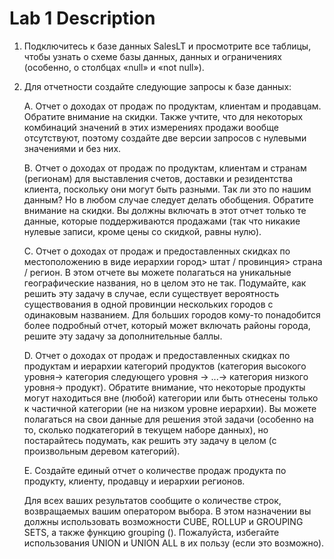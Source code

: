 # Lab 1 Description

1. Подключитесь к базе данных SalesLT и просмотрите все таблицы, чтобы узнать о схеме базы данных, данных и ограничениях (особенно, о столбцах «null» и «not null»).

2. Для отчетности создайте следующие запросы к базе данных:

   A. Отчет о доходах от продаж по продуктам, клиентам и продавцам. Обратите внимание на скидки. Также учтите, что для некоторых комбинаций значений в этих измерениях продажи вообще отсутствуют, поэтому создайте две версии запросов с нулевыми значениями и без них.

   B. Отчет о доходах от продаж по продуктам, клиентам и странам (регионам) для выставления счетов, доставки и резидентства клиента, поскольку они могут быть разными. Так ли это по нашим данным? Но в любом случае следует делать обобщения. Обратите внимание на скидки. Вы должны включать в этот отчет только те данные, которые поддерживаются продажами (так что никакие нулевые записи, кроме цены со скидкой, равны нулю).

   C. Отчет о доходах от продаж и предоставленных скидках по местоположению в виде иерархии город> штат / провинция> страна / регион. В этом отчете вы можете полагаться на уникальные географические названия, но в целом это не так. Подумайте, как решить эту задачу в случае, если существует вероятность существования в одной провинции нескольких городов с одинаковым названием. Для больших городов кому-то понадобится более подробный отчет, который может включать районы города, решите эту задачу за дополнительные баллы.

   D. Отчет о доходах от продаж и предоставленных скидках по продуктам и иерархии категорий продуктов (категория высокого уровня-> категория следующего уровня -> ...-> категория низкого уровня-> продукт). Обратите внимание, что некоторые продукты могут находиться вне (любой) категории или быть отнесены только к частичной категории (не на низком уровне иерархии). Вы можете полагаться на свои данные для решения этой задачи (особенно на то, сколько подкатегорий в текущем наборе данных), но постарайтесь подумать, как решить эту задачу в целом (с произвольным деревом категорий).

   E. Создайте единый отчет о количестве продаж продукта по продукту, клиенту, продавцу и иерархии регионов.

   Для всех ваших результатов сообщите о количестве строк, возвращаемых вашим оператором выбора. В этом назначении вы должны использовать возможности CUBE, ROLLUP и GROUPING SETS, а также функцию grouping (). Пожалуйста, избегайте использования UNION и UNION ALL в их пользу (если это возможно). 
